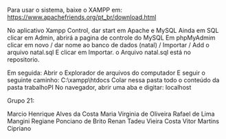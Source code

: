  
Para usar o sistema, baixe o XAMPP em:
https://www.apachefriends.org/pt_br/download.html 

No aplicativo Xampp Control, dar start em Apache e MySQL 
Ainda em SQL clicar em Admin, abrirá a pagina de controle do MySQL Em phpMyAdmim clicar em novo / dar nome ao banco de dados (natal) / Importar / Add o arquivo natal.sql
E clicar em Importar. o Arquivo natal.sql está no repositorio.

Em seguida:
Abrir o Explorador de arquivos do computador
E seguir o seguinte caminho: 
C:\xampp\htdocs
Colar nessa pasta todo o conteúdo da pasta trabalhoPI
No navegador, abrir uma aba e digitar: localhost

Grupo 21:

Marcio Henrique Alves da Costa
Maria Virginia de Oliveira
Rafael de Lima Mangini
Regiane Ponciano de Brito
Renan Tadeu Vieira Costa
Vitor Martins Cipriano





